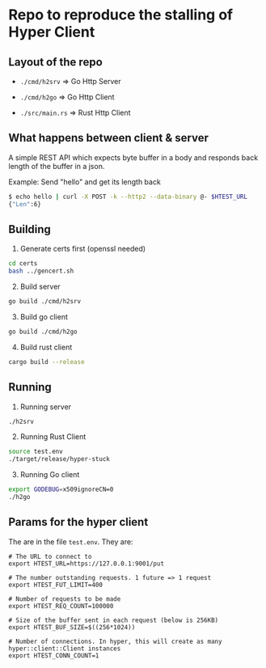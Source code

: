 
# Repo to reproduce the stalling of Hyper Client

## Layout of the repo

* `./cmd/h2srv` => Go Http Server

* `./cmd/h2go` => Go Http Client

* `./src/main.rs` => Rust Http Client

## What happens between client & server

A simple REST API which expects byte buffer in a body and responds back length of the buffer in a json.

Example: Send "hello" and get its length back

```bash
$ echo hello | curl -X POST -k --http2 --data-binary @- $HTEST_URL
{"Len":6}
```


## Building 

1. Generate certs first (openssl needed)

```bash
cd certs
bash ../gencert.sh
```

2. Build server

```bash
go build ./cmd/h2srv
```

3. Build go client

```bash
go build ./cmd/h2go
```

4. Build rust client

```bash
cargo build --release
```

## Running

1. Running server

```bash
./h2srv
```

2. Running Rust Client

```bash
source test.env
./target/release/hyper-stuck
```

3. Running Go client

```bash
export GODEBUG=x509ignoreCN=0
./h2go
```

## Params for the hyper client

The are in the file `test.env`. They are:

```
# The URL to connect to
export HTEST_URL=https://127.0.0.1:9001/put

# The number outstanding requests. 1 future => 1 request
export HTEST_FUT_LIMIT=400

# Number of requests to be made
export HTEST_REQ_COUNT=100000

# Size of the buffer sent in each request (below is 256KB)
export HTEST_BUF_SIZE=$((256*1024))

# Number of connections. In hyper, this will create as many hyper::client::Client instances
export HTEST_CONN_COUNT=1
```
